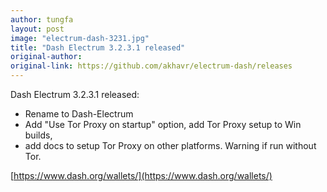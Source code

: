 ```yaml
---
author: tungfa
layout: post
image: "electrum-dash-3231.jpg"
title: "Dash Electrum 3.2.3.1 released"
original-author:
original-link: https://github.com/akhavr/electrum-dash/releases
---
```


Dash Electrum 3.2.3.1 released:

* Rename to Dash-Electrum
* Add "Use Tor Proxy on startup" option, add Tor Proxy setup to Win builds,
* add docs to setup Tor Proxy on other platforms. Warning if run without Tor.



[https://www.dash.org/wallets/](https://www.dash.org/wallets/)
